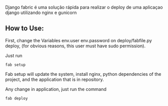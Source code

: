 Django fabric é uma solução rápida para realizar o deploy de uma aplicaçao django utilizando nginx e gunicorn

How to Use:
-----------
First, change the Variables env.user env.password on deploy/fabfile.py deploy,
 (for obvious reasons, this user must have sudo permission).

Just run

    fab setup

Fab setup will update the system, install nginx, python dependencies of the project,
and the application that is in repository.

Any change in application, just run the command

    fab deploy



